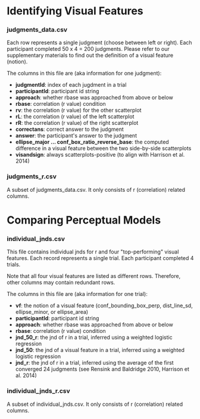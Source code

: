 
# Identifying Visual Features
### judgments_data.csv 

Each row represents a single judgment (choose between left or right). Each participant completed 50 x 4 = 200 judgments.
Please refer to our supplementary materials to find out the definition of a visual feature (notion).

The columns in this file are (aka information for one judgment): 

- **judgmentId**: index of each jugdment in a trial
- **participantId**: participant id string
- **approach**: whether rbase was approached from above or below
- **rbase**: correlation (r value) condition
- **rv**: the correlation (r value) for the other scatterplot
- **rL**: the correlation (r value) of the left scatterplot 
- **rR**: the correlation (r value) of the right scatterplot 
- **correctans**: correct answer to the judgment
- **answer**: the participant's answer to the judgment
- **ellipse_major ... conf_box_ratio_reverse_base**: the computed difference in a visual feature between the two side-by-side scatterplots 
- **visandsign**: always scatterplots-positive (to align with Harrison et al. 2014)


### judgments_r.csv

A subset of judgments_data.csv. It only consists of r (correlation) related columns.


# Comparing Perceptual Models
### individual_jnds.csv

This file contains individual jnds for r and four "top-performing" visual features.
Each record represents a single trial. Each participant completed 4 trials. 

Note that all four visual features are listed as different rows. Therefore, other columns may contain redundant rows. 

The columns in this file are (aka information for one trial): 

- **vf**: the notion of a visual feature (conf_bounding_box_perp, dist_line_sd, ellipse_minor, or ellipse_area)
- **participantId**: participant id string
- **approach**: whether rbase was approached from above or below
- **rbase**: correlation (r value) condition
- **jnd_50_r**: the jnd of r in a trial, inferred using a weighted logistic regression
- **jnd_50**:  the jnd of a visual feature in a trial, inferred using a weighted logistic regression
- **jnd_r**: the jnd of r in a trial, inferred using the average of the first converged 24 judgments (see Rensink and Baldridge 2010, Harrison et al. 2014) 

### individual_jnds_r.csv

A subset of individual_jnds.csv. It only consists of r (correlation) related columns.

